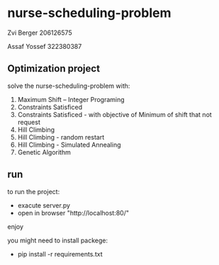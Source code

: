 # nurse-scheduling-problem

Zvi Berger 206126575

Assaf Yossef 322380387

## Optimization project
solve the nurse-scheduling-problem with:
1) Maximum Shift – Integer Programing
2) Constraints Satisficed
3) Constraints Satisficed -  with objective of Minimum of shift that not request
4) Hill Climbing
5) Hill Climbing - random restart
6) Hill Climbing - Simulated Annealing
7) Genetic Algorithm


## run
to run the project:
- exacute server.py
- open in browser  "http://localhost:80/"

enjoy

you might need to install packege:

- pip install -r requirements.txt

